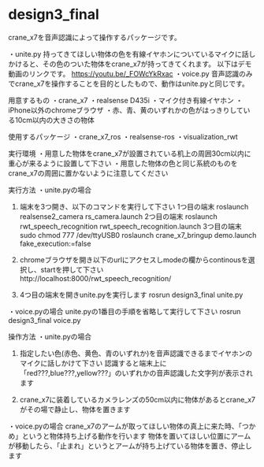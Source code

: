 # design3_final
crane_x7を音声認識によって操作するパッケージです。

・unite.py
持ってきてほしい物体の色を有線イヤホンについているマイクに話しかけると、その色のついた物体をcrane_x7が持ってきてくれます。
以下はデモ動画のリンクです。
https://youtu.be/_FOWcYkRxac
・voice.py
音声認識のみでcrane_x7を操作することを目的としたもので、動作はunite.pyと同じです。

用意するもの
・crane_x7
・realsense D435i
・マイク付き有線イヤホン
・iPhone以外のchromeブラウザ
・赤、青、黄のいずれかの色がはっきりしている10cm以内の大きさの物体

使用するパッケージ
・crane_x7_ros
・realsense-ros
・visualization_rwt

実行環境
・用意した物体をcrane_x7が設置されている机上の周囲30cm以内に重心が来るように設置して下さい
・用意した物体の色と同じ系統のものをcrane_x7の周囲に置かないように注意してください

実行方法
・unite.pyの場合

1. 端末を3つ開き、以下のコマンドを実行して下さい
1つ目の端末
roslaunch realsense2_camera rs_camera.launch
2つ目の端末
roslaunch rwt_speech_recognition rwt_speech_recognition.launch
3つ目の端末
sudo chmod 777 /dev/ttyUSB0
roslaunch crane_x7_bringup demo.launch fake_execution:=false

2. chromeブラウザを開き以下のurlにアクセスしmodeの欄からcontinousを選択し、startを押して下さい
http://localhost:8000/rwt_speech_recognition/

3. 4つ目の端末を開きunite.pyを実行します
rosrun design3_final unite.py

・voice.pyの場合
unite.pyの1番目の手順を省略して実行して下さい
rosrun design3_final voice.py

操作方法
・unite.pyの場合
1. 指定したい色(赤色、黄色、青のいずれか)を音声認識できるまでイヤホンのマイクに話しかけて下さい 認識すると端末上に「red???,blue???,yellow???」のいずれかの音声認識した文字列が表示されます

2. crane_x7に装着しているカメラレンズの50cm以内に物体があるとcrane_x7がその場で静止し、物体を置きます

・voice.pyの場合
crane_x7のアームが取ってほしい物体の真上に来た時、「つかめ」というと物体持ち上げる動作を行います 物体を置いてほしい位置にアームが移動したら、「止まれ」というとアームが持ち上げている物体を置き、停止します
